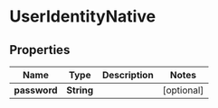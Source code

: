 
# UserIdentityNative

## Properties
Name | Type | Description | Notes
------------ | ------------- | ------------- | -------------
**password** | **String** |  |  [optional]



